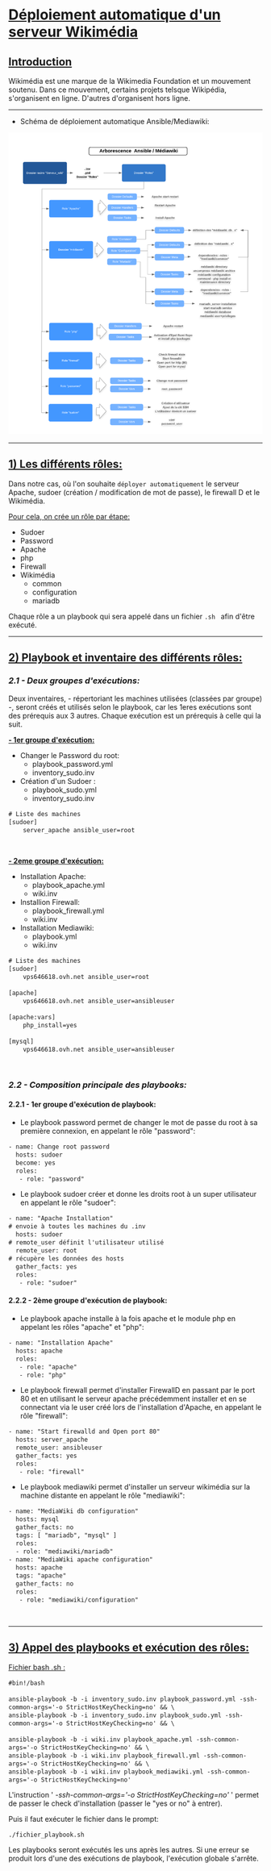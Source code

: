 # <b><u> Déploiement automatique d'un serveur Wikimédia </u></b>
## <u>Introduction </u>

Wikimédia est une marque de la Wikimedia Foundation et un mouvement soutenu. 
Dans ce mouvement, certains projets telsque Wikipédia, s'organisent en ligne. D'autres d'organisent hors ligne.


____

- Schéma de déploiement automatique Ansible/Mediawiki:  

<img src='Arborescence.png'>

---
## <u> 1) Les différents rôles: </u>

Dans notre cas, où l'on souhaite ` déployer automatiquement ` le serveur Apache, sudoer (création / modification de mot de passe), le firewall D et le Wikimédia.

<u>Pour cela, on crée un rôle par étape:</u>

- Sudoer
- Password
- Apache
- php
- Firewall
- Wikimédia
    - common
    - configuration
    - mariadb

Chaque rôle a un playbook qui sera appelé dans un fichier `.sh ` afin d'être exécuté.
<br>

---


## <u> 2) Playbook et inventaire des différents rôles: </u>
### <i>2.1 - Deux groupes d'exécutions: </i>
Deux inventaires, - répertoriant les machines utilisées (classées par groupe) -, seront créés et utilisés selon le playbook, car les 1eres exécutions sont des prérequis aux 3 autres. Chaque exécution est un prérequis à celle qui la suit.

<b><u>- 1er groupe d'exécution:</u></b>
- Changer le Password du root:
    - playbook_password.yml
    - inventory_sudo.inv
- Création d'un Sudoer :
    - playbook_sudo.yml  
    - inventory_sudo.inv

```
# Liste des machines
[sudoer]
    server_apache ansible_user=root 
```
<br>

<b><u>- 2eme groupe d'exécution: </u></b>
- Installation Apache: 
    - playbook_apache.yml
    - wiki.inv
- Installion Firewall:
    - playbook_firewall.yml
    - wiki.inv
- Installation Mediawiki:
    - playbook.yml
    - wiki.inv

```
# Liste des machines
[sudoer]
    vps646618.ovh.net ansible_user=root

[apache]
    vps646618.ovh.net ansible_user=ansibleuser

[apache:vars]
    php_install=yes

[mysql]
    vps646618.ovh.net ansible_user=ansibleuser
```
<br>

### <i>2.2 - Composition principale des playbooks: </i>

#### 2.2.1 -  1er groupe d'exécution de playbook:

* Le playbook password permet de changer le mot de passe du root à sa première connexion, en appelant le rôle "password":

```
- name: Change root password
  hosts: sudoer
  become: yes
  roles:
   - role: "password"
```

* Le playbook sudoer créer et donne les droits root à un super utilisateur en appelant le rôle "sudoer": 

```
- name: "Apache Installation"
# envoie à toutes les machines du .inv 
  hosts: sudoer
# remote_user définit l'utilisateur utilisé
  remote_user: root 
# récupère les données des hosts
  gather_facts: yes
  roles:
   - role: "sudoer"
```


#### 2.2.2 - 2ème groupe d'exécution de playbook:

* Le playbook apache installe à la fois apache et le module php en appelant les rôles "apache" et "php":

```
- name: "Installation Apache"
  hosts: apache
  roles:
   - role: "apache"
   - role: "php"
   ```

* Le playbook firewall permet d'installer FirewallD en passant par le port 80 et en utilisant le serveur apache précédemment installer et en se connectant via le user créé lors de l'installation d'Apache, en appelant le rôle "firewall":

```
- name: "Start firewalld and Open port 80"
  hosts: server_apache
  remote_user: ansibleuser
  gather_facts: yes
  roles: 
   - role: "firewall"
```

* Le playbook mediawiki permet d'installer un serveur wikimédia sur la machine distante en appelant le rôle "mediawiki":

```
- name: "MediaWiki db configuration"
  hosts: mysql
  gather_facts: no
  tags: [ "mariadb", "mysql" ]
  roles:
  - role: "mediawiki/mariadb"
- name: "MediaWiki apache configuration"
  hosts: apache
  tags: "apache"
  gather_facts: no
  roles:
   - role: "mediawiki/configuration"
```
<br>

---



## <u>3) Appel des playbooks et exécution des rôles: </u>
<u>Fichier bash .sh :</u>

```
#bin!/bash

ansible-playbook -b -i inventory_sudo.inv playbook_password.yml -ssh-common-args='-o StrictHostKeyChecking=no' && \
ansible-playbook -b -i inventory_sudo.inv playbook_sudo.yml -ssh-common-args='-o StrictHostKeyChecking=no' && \

ansible-playbook -b -i wiki.inv playbook_apache.yml -ssh-common-args='-o StrictHostKeyChecking=no' && \
ansible-playbook -b -i wiki.inv playbook_firewall.yml -ssh-common-args='-o StrictHostKeyChecking=no' && \
ansible-playbook -b -i wiki.inv playbook_mediawiki.yml -ssh-common-args='-o StrictHostKeyChecking=no'
```

L'instruction '<i> -ssh-common-args='-o StrictHostKeyChecking=no' </i>' permet de passer le check d'installation (passer le "yes or no" à entrer).


Puis il faut exécuter le fichier dans le prompt:
```
./fichier_playbook.sh
```

Les playbooks seront exécutés les uns après les autres. Si une erreur se produit lors d'une des exécutions de playbook, l'exécution globale s'arrête.
